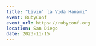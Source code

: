 ```yaml
---
title: "Livin’ la Vida Hanami"
event: RubyConf
event_url: https://rubyconf.org
location: San Diego
date: 2023-11-15
---
```

